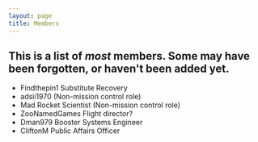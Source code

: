 ```yaml
---
layout: page
title: Members
---
```

## This is a list of *most* members.  Some may have been forgotten, or haven't been added yet.
- Findthepin1 Substitute Recovery
- adsii1970 (Non-mission control role)
- Mad Rocket Scientist  (Non-mission control role)
- ZooNamedGames Flight director?
- Dman979 Booster Systems Engineer
- CliftonM Public Affairs Officer
